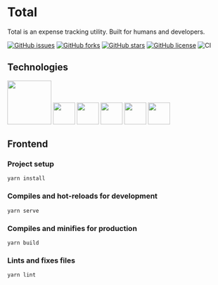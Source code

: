 # Total

Total is an expense tracking utility. Built for humans and developers.

[![GitHub issues](https://img.shields.io/github/issues/0x77dev/total)](https://github.com/0x77dev/total/issues)
[![GitHub forks](https://img.shields.io/github/forks/0x77dev/total)](https://github.com/0x77dev/total/network)
[![GitHub stars](https://img.shields.io/github/stars/0x77dev/total)](https://github.com/0x77dev/total/stargazers)
[![GitHub license](https://img.shields.io/github/license/0x77dev/total)](https://github.com/0x77dev/total/blob/master/LICENSE)
![CI](https://github.com/0x77dev/total/workflows/CI/badge.svg?branch=master)

## Technologies

<img src="https://firebase.google.com/downloads/brand-guidelines/SVG/logo-built_black.svg" heigth="25px" width="100px" /> <img src="https://cdn.svgporn.com/logos/vue.svg" heigth="50px" width="50px" /> <img src="https://cdn.svgporn.com/logos/vuetifyjs.svg" heigth="50px" width="50px" /> <img src="https://cdn.svgporn.com/logos/graphql.svg" heigth="50px" width="50px" /> <img src="https://cdn.svgporn.com/logos/google-cloud-platform.svg" heigth="50px" width="50px" /> <img src="https://cdn.svgporn.com/logos/google-cloud-functions.svg" heigth="50px" width="50px" />

## Frontend

### Project setup

```
yarn install
```

### Compiles and hot-reloads for development

```
yarn serve
```

### Compiles and minifies for production

```
yarn build
```

### Lints and fixes files

```
yarn lint
```
